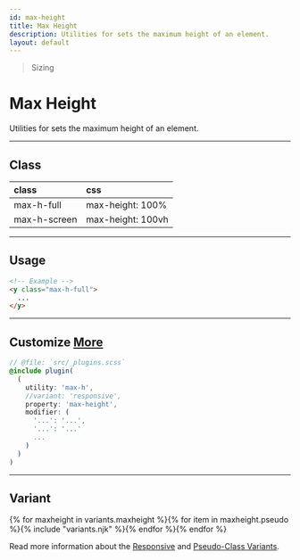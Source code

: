 ```yaml
---
id: max-height
title: Max Height
description: Utilities for sets the maximum height of an element.
layout: default
---
```


> Sizing

# Max Height

Utilities for sets the maximum height of an element.

---

## Class

| <span class="px-3 py-1 text-white (dark)text-charcoal-100 bg-charcoal-100 (dark)bg-gray-600 rounded-full">class</span> | <span class="px-3 py-1 text-white (dark)text-charcoal-100 bg-charcoal-100 (dark)bg-gray-600 rounded-full">css</span> |
|:--|:--|
| max-h-full | max-height: 100% |
| max-h-screen | max-height: 100vh |

---

## Usage

```html
<!-- Example -->
<y class="max-h-full">
  ...
</y>
```
---

## Customize <a class="ml-1 px-2 py-1 text-sm text-gray-600 (dark)text-charcoal-100 bg-gray-300 (dark)bg-gray-600" href="/plugin-api/">More</a>

```scss
// @file: `src/_plugins.scss`
@include plugin(
  (
    utility: 'max-h',
    //variant: 'responsive',
    property: 'max-height',
    modifier: (
      '...': '...',
      '...': '...'
      ...
    )
  )
)
```

---

## Variant

<y class="flex flex-gap-2 flex-wrap justify-start items-center">{% for maxheight in variants.maxheight %}{% for item in maxheight.pseudo %}{% include "variants.njk" %}{% endfor %}{% endfor %}</y>

Read more information about the [Responsive](/responsive) and [Pseudo-Class Variants](/pseudo-class-variants/).

